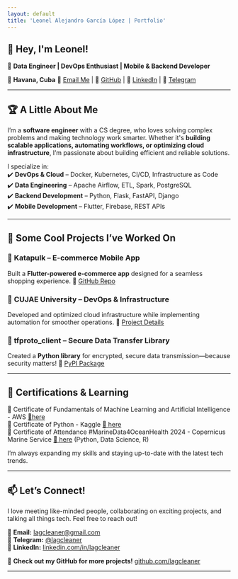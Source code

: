 ```yaml
---
layout: default
title: 'Leonel Alejandro García López | Portfolio'
---
```


## 👋 Hey, I'm Leonel!

🚀 **Data Engineer | DevOps Enthusiast | Mobile & Backend Developer**

📍 **Havana, Cuba**
📧 [Email Me](mailto:lagcleaner@gmail.com) |
🔗 [GitHub](https://github.com/lagcleaner) |
🔗 [LinkedIn](https://www.linkedin.com/in/lagcleaner) |
🔗 [Telegram](https://t.me/lagcleaner)

---

## 🏆 A Little About Me

I’m a **software engineer** with a CS degree, who loves solving complex problems and making technology work smarter. Whether it's **building scalable applications, automating workflows, or optimizing cloud infrastructure**, I’m passionate about building efficient and reliable solutions.

I specialize in:\
✔️ **DevOps & Cloud** – Docker, Kubernetes, CI/CD, Infrastructure as Code\
✔️ **Data Engineering** – Apache Airflow, ETL, Spark, PostgreSQL\
✔️ **Backend Development** – Python, Flask, FastAPI, Django\
✔️ **Mobile Development** – Flutter, Firebase, REST APIs

---

## 📂 Some Cool Projects I’ve Worked On

### 📱 **Katapulk – E-commerce Mobile App**

Built a **Flutter-powered e-commerce app** designed for a seamless shopping experience.
🔗 [GitHub Repo](#)

### 🔄 **CUJAE University – DevOps & Infrastructure**

Developed and optimized cloud infrastructure while implementing automation for smoother operations.
🔗 [Project Details](#)

### 🔐 **tfproto_client – Secure Data Transfer Library**

Created a **Python library** for encrypted, secure data transmission—because security matters!
🔗 [PyPI Package](#)

---

## 📜 Certifications & Learning

<!--
📌 **AWS Certified Cloud Practitioner (In Progress)**
📌 **Google Data Engineering Specialization (In Progress)**
-->

📌 Certificate of Fundamentals of Machine Learning and Artificial Intelligence - AWS [🔗here](https://drive.google.com/file/d/1xzo7niG1Hx0ZJVKU4UaRG7ytVaDuAYfL/view?usp=drive_link)\
📌 Certificate of Python - Kaggle [🔗 here](https://www.kaggle.com/learn/certification/lagcleaner/python#) \
📌 Certificate of Attendance #MarineData4OceanHealth 2024 - Copernicus Marine Service [🔗 here](https://drive.google.com/file/d/113OVjLhY3Ou45aV-2b0Pl4Y5E10lF2AV/view?usp=drive_link) (Python, Data Science, R)

I’m always expanding my skills and staying up-to-date with the latest tech trends.

---

## 📫 Let’s Connect!

I love meeting like-minded people, collaborating on exciting projects, and talking all things tech. Feel free to reach out!

📧 **Email:** [lagcleaner@gmail.com](mailto:lagcleaner@gmail.com)\
📲 **Telegram:** [@lagcleaner](https://t.me/lagcleaner)\
🔗 **LinkedIn:** [linkedin.com/in/lagcleaner](https://www.linkedin.com/in/lagcleaner)

🌟 **Check out my GitHub for more projects!** [github.com/lagcleaner](https://github.com/lagcleaner)

---
